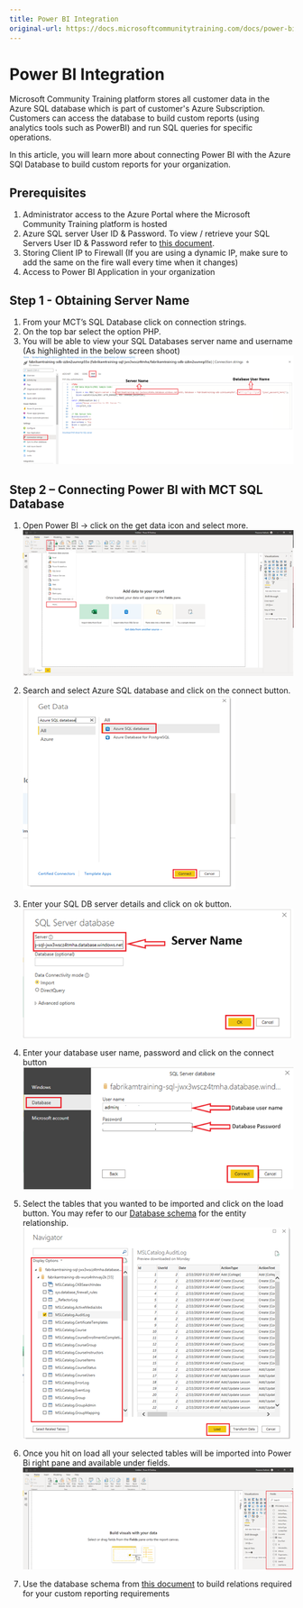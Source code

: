 ```yaml
---
title: Power BI Integration
original-url: https://docs.microsoftcommunitytraining.com/docs/power-bi-integration
---
```


# Power BI Integration

Microsoft Community Training platform stores all customer data in the Azure SQL database which is part of customer's Azure Subscription. Customers can access the database to build custom reports (using analytics tools such as PowerBI) and run SQL queries for specific operations.

In this article, you will learn more about connecting Power BI with the Azure SQl Database to build custom reports for your organization. 

## Prerequisites  
1. Administrator access to the Azure Portal where the Microsoft Community Training platform is hosted
2. Azure SQL server User ID & Password. To view / retrieve your SQL Servers User ID & Password refer to [this document](./3_database-schema.md).  
3. Storing Client IP to Firewall (If you are using a dynamic IP, make sure to add the same on the fire wall every time when it changes) 
4. Access to Power BI Application in your organization

## Step 1 - Obtaining Server Name 
1. From your MCT’s SQL Database click on connection strings. 
2. On the top bar select the option PHP. 
3. You will be able to view your SQL Databases server name and username (As highlighted in the below screen shoot)
![image361.png](../../media/image%28361%29.png)

## Step 2 – Connecting Power BI with MCT SQL Database 
1.	Open Power BI → click on the get data icon and select more. 
![image362.png](../../media/image%28362%29.png)

2. Search and select Azure SQL database and click on the connect button.
![image363.png](../../media/image%28363%29.png)

3.	Enter your SQL DB server details and click on ok button.
![image364.png](../../media/image%28364%29.png)

4. Enter your database user name, password and click on the connect button 
![image365.png](../../media/image%28365%29.png)

5. Select the tables that you wanted to be imported and click on the load button. You may refer to our [Database schema](./3_database-schema.md) for the entity relationship. 
![image366.png](../../media/image%28366%29.png)

6. Once you hit on load all your selected tables will be imported into Power Bi right pane and available under fields. 
![image367.png](../../media/image%28367%29.png)

7. Use the database schema from [this document](./3_database-schema.md) to build relations required for your custom reporting requirements
